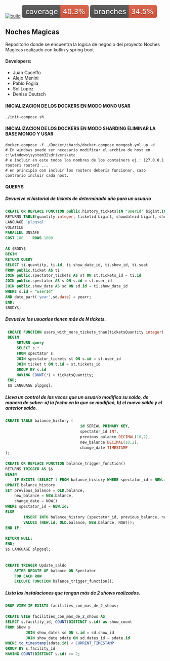 [![build](https://github.com/phm-unsam/backend-2024-losnohomeros/actions/workflows/build.yml/badge.svg?branch=main)](https://github.com/phm-unsam/backend-2024-losnohomeros/actions/workflows/build.yml) ![Coverage](./.github/badges/jacoco.svg) ![branches](./.github/badges/branches.svg)
## Noches Magicas

Repositorio donde se encuentra la logica de negocio del proyecto Noches Magicas realizado con kotlin y spring boot

#### Developers:
- Juan Caceffo
- Alejo Menini
- Pablo Foglia
- Sol Lopez
- Denise Deutsch

#### INICIALIZACION DE LOS DOCKERS EN MODO MONO USAR
```shell
./init-compose.sh
```

#### INICIALIZACION DE LOS DOCKERS EN MODO SHARDING ELIMINAR LA BASE MONGO Y USAR
```shell
docker-compose -f ./Docker/shards/docker-compose.mongosh.yml up -d
# En windows puede ser necesario modificar el archivo de host en c:\windows\system32\drivers\etc
# e incluir en este todos los nombres de los containers ej.: 127.0.0.1 router1 router2 ... 
# en principio con incluir los routers debería funcionar, caso contrario incluir cada host. 
```

#### QUERYS


##### Devuelve el historial de tickets de determinado año para un usuario

```SQL
CREATE OR REPLACE FUNCTION public.history_tickets(IN "userId" bigint,IN yearr bigint)
RETURNS TABLE(quantity integer, ticketid bigint, showdateid bigint, showid bigint, seat character varying)
LANGUAGE 'plpgsql'
VOLATILE
PARALLEL UNSAFE
COST 100    ROWS 1000

AS $BODY$
BEGIN
RETURN QUERY
SELECT ti.quantity, ti.id, ti.show_date_id, ti.show_id, ti.seat
FROM public.ticket AS ti
JOIN public.spectator_tickets AS st ON st.tickets_id = ti.id
JOIN public.spectator AS s ON s.id = st.user_id
JOIN public.show_date AS sd ON sd.id = ti.show_date_id
WHERE s.id = "userId"
AND date_part('year',sd.date) = yearr;
END;
$BODY$;
```

##### Devuelve los usuarios tienen más de N tickets.

```SQL
 CREATE FUNCTION users_with_more_tickets_than(ticketsQuantity integer) RETURNS SETOF spectator AS $$
 BEGIN
     RETURN query
     SELECT s.*
     FROM spectator s
     JOIN spectator_tickets st ON s.id = st.user_id
     JOIN ticket t ON t.id = st.tickets_id
     GROUP BY s.id
     HAVING COUNT(*) > ticketsQuantity;
 END;
 $$ LANGUAGE plpgsql;
 ```

##### Lleva un control de las veces que un usuario modifica su saldo, de manera de saber: a) la fecha en la que se modificó, b) el nuevo saldo y el anterior saldo.
```SQL
CREATE TABLE balance_history (
                                 id SERIAL PRIMARY KEY,
                                 spectator_id INT,
                                 previous_balance DECIMAL(10,2),
                                 new_balance DECIMAL(10,2),
                                 change_date TIMESTAMP
);

CREATE OR REPLACE FUNCTION balance_trigger_function()
RETURNS TRIGGER AS $$
BEGIN
    IF EXISTS (SELECT 1 FROM balance_history WHERE spectator_id = NEW.id) THEN
UPDATE balance_history
SET previous_balance = OLD.balance,
    new_balance = NEW.balance,
    change_date = NOW()
WHERE spectator_id = NEW.id;
ELSE
        INSERT INTO balance_history (spectator_id, previous_balance, new_balance, change_date)
        VALUES (NEW.id, OLD.balance, NEW.balance, NOW());
END IF;

RETURN NULL;
END;
$$ LANGUAGE plpgsql;


CREATE TRIGGER Update_saldo
    AFTER UPDATE OF balance ON Spectator
    FOR EACH ROW
    EXECUTE FUNCTION balance_trigger_function();
```


##### Lista las instalaciones que tengan más de 2 shows realizados.

```SQL
DROP VIEW IF EXISTS facilities_con_mas_de_2_shows;

CREATE VIEW facilities_con_mas_de_2_shows AS
SELECT s.facility_id, COUNT(DISTINCT s.id) as show_count
FROM Show s
         JOIN show_dates sd ON s.id = sd.show_id
         JOIN show_date sdate ON sd.dates_id = sdate.id
WHERE to_timestamp(sdate.id) < CURRENT_TIMESTAMP
GROUP BY s.facility_id
HAVING COUNT(DISTINCT s.id) >= 2;
```